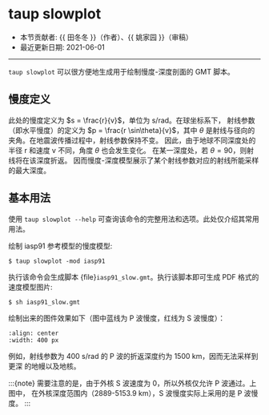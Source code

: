 # taup slowplot

- 本节贡献者: {{ 田冬冬 }}（作者）、{{ 姚家园 }}（审稿）
- 最近更新日期: 2021-06-01

---

`taup slowplot` 可以很方便地生成用于绘制慢度-深度剖面的 GMT 脚本。

## 慢度定义

此处的慢度定义为 $s = \frac{r}{v}$，单位为 s/rad。在球坐标系下，
射线参数（即水平慢度）的定义为 $p = \frac{r \sin\theta}{v}$，其中
$\theta$ 是射线与径向的夹角。在地震波传播过程中，射线参数保持不变。
因此，由于地球不同深度处的半径 r 和速度 v 不同，角度 $\theta$ 也会发生变化。
在某一深度处，若 $\theta = 90$，则射线将在该深度折返。
因而慢度-深度模型展示了某个射线参数对应的射线所能采样的最大深度。

## 基本用法

使用 `taup slowplot --help` 可查询该命令的完整用法和选项。此处仅介绍其常用用法。

绘制 iasp91 参考模型的慢度模型:

```
$ taup slowplot -mod iasp91
```

执行该命令会生成脚本 {file}`iasp91_slow.gmt`。执行该脚本即可生成 PDF 格式的速度模型图片:

```
$ sh iasp91_slow.gmt
```

绘制出来的图件效果如下（图中蓝线为 P 波慢度，红线为 S 波慢度）：

```{image} taup_slowplot.jpg
:align: center
:width: 400 px
```

例如，射线参数为 400 s/rad 的 P 波的折返深度约为 1500 km，因而无法采样到更深
的地幔以及地核。

:::{note}
需要注意的是，由于外核 S 波速度为 0，所以外核仅允许 P 波通过。上图中，
在外核深度范围内（2889-5153.9 km），S 波慢度实际上采用的是 P 波慢度。
:::
